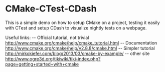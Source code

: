 CMake-CTest-CDash
=================

This is a simple demo on how to setup CMake on a project, testing it easily with CTest and setup CDash to visualize nightly tests on a webpage.


Useful links:
 -- Official tutorial, not trivial              http://www.cmake.org/cmake/help/cmake_tutorial.html
 -- Documentation                               http://www.cmake.org/cmake/help/v2.8.8/cmake.html
 -- Simpler tutorial                            http://mirkokiefer.com/blog/2013/03/cmake-by-example/
 -- other site                                  http://www.ogre3d.org/tikiwiki/tiki-index.php?page=getting+started+with+cmake